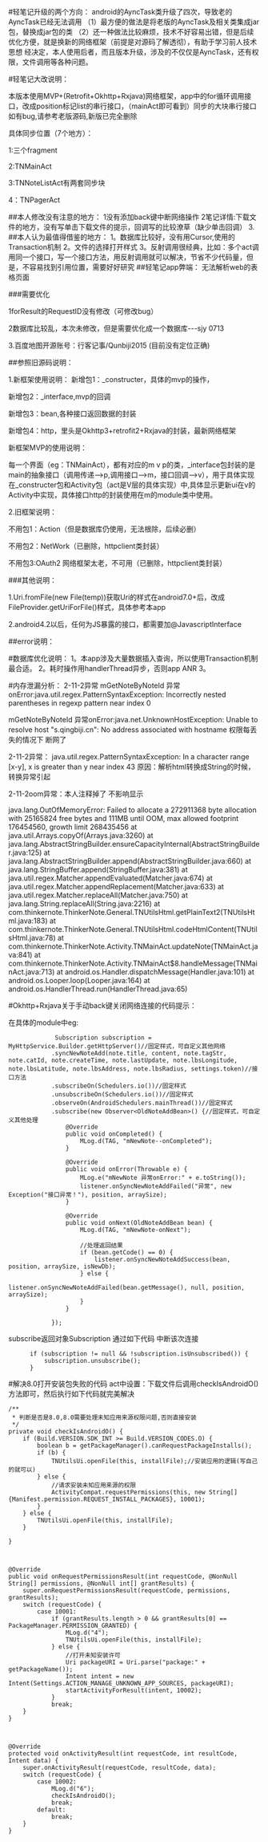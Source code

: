 
#轻笔记升级的两个方向：
android的AyncTask类升级了四次，导致老的AyncTask已经无法调用
（1）最方便的做法是将老版的AyncTask及相关类集成jar包，替换成jar包的类
（2）还一种做法比较麻烦，技术不好容易出错，但是后续优化方便，就是换新的网络框架（前提是对源码了解透彻），有助于学习前人技术思想
经决定，本人使用后者，而且版本升级，涉及的不仅仅是AyncTask，还有权限，文件调用等各种问题。


#轻笔记大改说明：

本版本使用MVP+(Retrofit+Okhttp+Rxjava)网络框架，app中的for循环调用接口，改成position标记list的串行接口，（mainAct即可看到）同步的大块串行接口如有bug,请参考老版源码,新版已完全删除

具体同步位置（7个地方）：

1:三个fragment

2:TNMainAct

3:TNNoteListAct有两套同步块

4：TNPagerAct

##本人修改没有注意的地方：
1没有添加back键中断网络操作
2笔记详情:下载文件的地方，没有写单击下载文件的提示，回调写的比较潦草（缺少单击回调）
3.
##本人认为最值得借鉴的地方：
1。数据库比较好，没有用Cursor,使用的Transaction机制
2。文件的选择打开样式
3。反射调用很经典，比如：多个act调用同一个接口，写一个接口方法，用反射调用就可以解决，节省不少代码量，但是，不容易找到引用位置，需要好好研究
##轻笔记app弊端：
无法解析web的表格页面

###需要优化

1forResult的RequestID没有修改（可修改bug）

2数据库比较乱，本次未修改，但是需要优化成一个数据库---sjy 0713

3.百度地图开源账号：行客记事/Qunbiji2015 (目前没有定位正确)

##参照旧源码说明：

1.新框架使用说明：
新增包1：_constructer，具体的mvp的操作，

新增包2：_interface,mvp的回调

新增包3：bean,各种接口返回数据的封装

新增包4：http，里头是Okhttp3+retrofit2+Rxjava的封装，最新网络框架

新框架MVP的使用说明：

每一个界面（eg：TNMainAct），都有对应的m v p的类，_interface包封装的是main的抽象接口（调用传递-->p,调用接口-->m，接口回调-->v），用于具体实现
在_constructer包和Activity包（act是V层的具体实现）中,具体显示更新ui在v的Activity中实现，具体接口http的封装使用在m的module类中使用。

2.旧框架说明：

不用包1：Action（但是数据库仍使用，无法根除，后续必删）

不用包2：NetWork（已删除，httpclient类封装）

不用包3:OAuth2 网络框架太老，不可用（已删除，httpclient类封装）


###其他说明：

1.Uri.fromFile(new File(temp))获取Uri的样式在android7.0+后，改成FileProvider.getUriForFile()样式，具体参考本app

2.android4.2以后，任何为JS暴露的接口，都需要加@JavascriptInterface

 
 ##error说明：
 

#数据库优化说明：
1。本app涉及大量数据插入查询，所以使用Transaction机制最合适。
2。耗时操作用handlerThread异步，否则app ANR
3。

#内存泄漏分析：
2-11-2异常
mGetNoteByNoteId 异常onError:java.util.regex.PatternSyntaxException: Incorrectly nested parentheses in regexp pattern near index 0


mGetNoteByNoteId 异常onError:java.net.UnknownHostException: Unable to resolve host "s.qingbiji.cn": No address associated with hostname
权限每丢失的情况下 断网了

2-11-2异常： java.util.regex.PatternSyntaxException: In a character range [x-y], x is greater than y near index 43
 原因：解析html转换成String的时候，转换异常引起
 
 
2-11-2oom异常：本人注释掉了 不影响显示
 
   java.lang.OutOfMemoryError: Failed to allocate a 272911368 byte allocation with 25165824 free bytes and 111MB until OOM, max allowed footprint 176454560, growth limit 268435456
         at java.util.Arrays.copyOf(Arrays.java:3260)
         at java.lang.AbstractStringBuilder.ensureCapacityInternal(AbstractStringBuilder.java:125)
         at java.lang.AbstractStringBuilder.append(AbstractStringBuilder.java:660)
         at java.lang.StringBuffer.append(StringBuffer.java:381)
         at java.util.regex.Matcher.appendEvaluated(Matcher.java:674)
         at java.util.regex.Matcher.appendReplacement(Matcher.java:633)
         at java.util.regex.Matcher.replaceAll(Matcher.java:750)
         at java.lang.String.replaceAll(String.java:2216)
         at com.thinkernote.ThinkerNote.General.TNUtilsHtml.getPlainText2(TNUtilsHtml.java:183)
         at com.thinkernote.ThinkerNote.General.TNUtilsHtml.codeHtmlContent(TNUtilsHtml.java:78)
         at com.thinkernote.ThinkerNote.Activity.TNMainAct.updateNote(TNMainAct.java:841)
         at com.thinkernote.ThinkerNote.Activity.TNMainAct$8.handleMessage(TNMainAct.java:713)
         at android.os.Handler.dispatchMessage(Handler.java:101)
         at android.os.Looper.loop(Looper.java:164)
         at android.os.HandlerThread.run(HandlerThread.java:65)
 
#Okhttp+Rxjava关于手动back键关闭网络连接的代码提示：

在具体的module中eg:

                 Subscription subscription = MyHttpService.Builder.getHttpServer()//固定样式，可自定义其他网络
                .syncNewNoteAdd(note.title, content, note.tagStr, note.catId, note.createTime, note.lastUpdate, note.lbsLongitude, note.lbsLatitude, note.lbsAddress, note.lbsRadius, settings.token)//接口方法
                .subscribeOn(Schedulers.io())//固定样式
                .unsubscribeOn(Schedulers.io())//固定样式
                .observeOn(AndroidSchedulers.mainThread())//固定样式
                .subscribe(new Observer<OldNoteAddBean>() {//固定样式，可自定义其他处理
                    @Override
                    public void onCompleted() {
                        MLog.d(TAG, "mNewNote--onCompleted");
                    }

                    @Override
                    public void onError(Throwable e) {
                        MLog.e("mNewNote 异常onError:" + e.toString());
                        listener.onSyncNewNoteAddFailed("异常", new Exception("接口异常！"), position, arraySize);
                    }

                    @Override
                    public void onNext(OldNoteAddBean bean) {
                        MLog.d(TAG, "mNewNote-onNext");

                        //处理返回结果
                        if (bean.getCode() == 0) {
                            listener.onSyncNewNoteAddSuccess(bean, position, arraySize, isNewDb);
                        } else {
                            listener.onSyncNewNoteAddFailed(bean.getMessage(), null, position, arraySize);
                        }
                    }

                });
  subscribe返回对象Subscription 
  通过如下代码 中断该次连接
         
         
          if (subscription != null && !subscription.isUnsubscribed()) {
              subscription.unsubscribe();
          }         


#解决8.0打开安装包失败的代码
act中设置：下载文件后调用checkIsAndroidO()方法即可，然后执行如下代码就完美解决


    /**
     * 判断是否是8.0,8.0需要处理未知应用来源权限问题,否则直接安装
     */
    private void checkIsAndroidO() {
        if (Build.VERSION.SDK_INT >= Build.VERSION_CODES.O) {
            boolean b = getPackageManager().canRequestPackageInstalls();
            if (b) {
                TNUtilsUi.openFile(this, installFile);//安装应用的逻辑(写自己的就可以)
            } else {
                //请求安装未知应用来源的权限
                ActivityCompat.requestPermissions(this, new String[]{Manifest.permission.REQUEST_INSTALL_PACKAGES}, 10001);
            }
        } else {
            TNUtilsUi.openFile(this, installFile);
        }

    } 
    
    
    
    @Override
    public void onRequestPermissionsResult(int requestCode, @NonNull String[] permissions, @NonNull int[] grantResults) {
        super.onRequestPermissionsResult(requestCode, permissions, grantResults);
        switch (requestCode) {
            case 10001:
                if (grantResults.length > 0 && grantResults[0] == PackageManager.PERMISSION_GRANTED) {
                    MLog.d("4");
                    TNUtilsUi.openFile(this, installFile);
                } else {
                    //打开未知安装许可
                    Uri packageURI = Uri.parse("package:" + getPackageName());
                    Intent intent = new Intent(Settings.ACTION_MANAGE_UNKNOWN_APP_SOURCES, packageURI);
                    startActivityForResult(intent, 10002);
                }
                break;
        }
    }
    
    

    @Override
    protected void onActivityResult(int requestCode, int resultCode, Intent data) {
        super.onActivityResult(requestCode, resultCode, data);
        switch (requestCode) {
            case 10002:
                MLog.d("6");
                checkIsAndroidO();
                break;
            default:
                break;
        }
    }